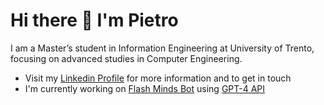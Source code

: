 # Hi there 👋 I'm Pietro

I am a Master’s student in Information Engineering at University of Trento, focusing on advanced studies in Computer Engineering.

- Visit my [Linkedin Profile](https://www.linkedin.com/in/pietrolechthaler/) for more information and to get in touch
- I'm currently working on [Flash Minds Bot](https://github.com/pietrolechthaler/) using [GPT-4 API](https://openai.com/blog/gpt-4-api-general-availability)
